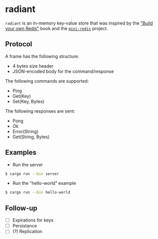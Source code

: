 # radiant

`radiant` is an in-memory key-value store that was inspired by the ["Build your own Redis"](https://build-your-own.org/redis/) book and the [`mini-redis`](https://github.com/tokio-rs/mini-redis) project.

## Protocol

A frame has the following structure:

- 4 bytes size header
- JSON-encoded body for the command/response

The following commands are supported:

- Ping
- Get(Key)
- Set(Key, Bytes)

The following responses are sent:

- Pong
- Ok
- Error(String)
- Get(String, Bytes)

## Examples

- Run the server

```bash
$ cargo run --bin server
```

- Run the "hello-world" example

```bash
$ cargo run --bin hello-world
```

## Follow-up

- [ ] Expirations for keys
- [ ] Persistance
- [ ] (?) Replication
